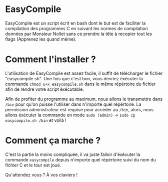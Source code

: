 # EasyCompile
EasyCompile est un script écrit en bash dont le but est de faciliter la compilation des programmes C en suivant les normes de compilation données par Monsieur Nollet sans ce prendre la tête à recopier tout les flags (Apprenez les quand même).

# Comment l'installer ? 
L'utilisation de EasyCompile est assez facile, il suffit de télécharger le fichier "easycompile.sh". Une fois que c'est bon, vous devriez éxécuter la commande `chmod u+x easycompile.sh` dans le même répértoire du fichier afin de rendre votre script éxécutable.

Afin de profiter du programme au maximum, nous allons le transmettre dans `/bin` pour qu'on puisse l'utiliser dans n'importe quel répértoire.
La permission administrateur est requise pour accéder au `/bin`, alors, nous allons éxécuter la commande en mode `sudo (admin)` -> `sudo cp easycompile.sh /bin`
et voilà ! 

# Comment ça marche ? 
C'est la partie la moins compliquée, il va juste falloir d'éxécuter la commande `easycompile` depuis n'importe quel répértoire suivi du nom du fichier C et le tour est joué. 

Qu'attendez vous ? À vos claviers ! 

